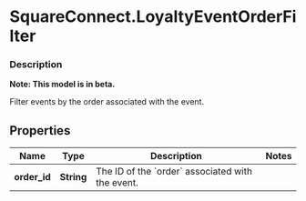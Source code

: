 # SquareConnect.LoyaltyEventOrderFilter

### Description
**Note: This model is in beta.**

Filter events by the order associated with the event.

## Properties
Name | Type | Description | Notes
------------ | ------------- | ------------- | -------------
**order_id** | **String** | The ID of the &#x60;order&#x60; associated with the event. | 


